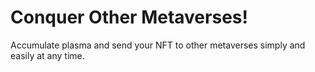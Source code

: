 # Conquer Other Metaverses!

Accumulate plasma and send your NFT to other metaverses simply and easily at any time.

